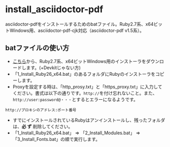 # install_asciidoctor-pdf

asciidoctor-pdfをインストールするためのbatファイル。Ruby2.7系、x64ビットWindows用、asciidoctor-pdf-cjk対応（asciidoctor-pdf v1.5系）。

## batファイルの使い方

* [こちら](https://rubyinstaller.org/downloads/)から、Ruby2.7系、x64ビットWindows用のインストーラをダウンロードします。(+Devkitじゃない方)
* 「1_Install_Ruby26_x64.bat」のあるフォルダにRubyのインストーラをコピーします。
* Proxyを設定する時は、「http_prosy.txt」と「https_proxy.txt」に入力してください。書式は以下の通りです。`http://`を付け忘れないこと。また、`http://user:password@・・・`とするとエラーになるようです。

```
http://プロキシのアドレス:ポート番号
```

* すでにインストールされているRubyはアンインストールし、残ったフォルダは、**必 ず** 削除してください。
* 「1_Install_Ruby26_x64.bat」 ⇒ 「2_Install_Modules.bat」 ⇒ 「3_Install_Fonts.bat」の順で実行します。
